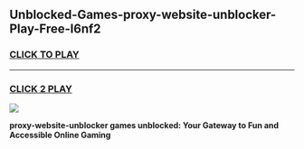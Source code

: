 
## Unblocked-Games-proxy-website-unblocker-Play-Free-l6nf2
<h3>
<a href="https://premium76.site?title=proxy-website-unblocker&ref=23A">CLICK TO PLAY</a></h3>
<hr>

<h3>
<a href="https://premium76.site?title=proxy-website-unblocker&ref=23A">CLICK 2 PLAY</a>
  
</h3>

<a href="https://premium76.site?title=proxy-website-unblocker&ref=23A"><img src="https://clearcache.store/games.png"></a>


**proxy-website-unblocker games unblocked: Your Gateway to Fun and Accessible Online Gaming**
